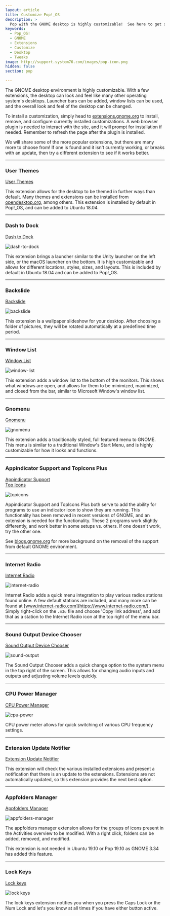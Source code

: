 ```yaml
---
layout: article
title: Customize Pop!_OS
description: >
  Pop with the GNOME desktop is highly customizable!  See here to get started making your desktop just right for you.
keywords:
  - Pop_OS!
  - GNOME
  - Extensions
  - Customize
  - Desktop
  - Tweaks
image: http://support.system76.com/images/pop-icon.png
hidden: false
section: pop

---
```


The GNOME desktop environment is highly customizable.  With a few extensions, the desktop can look and feel like many other operating system's desktops.  Launcher bars can be added, window lists can be used, and the overall look and feel of the desktop can be changed.

To install a customization, simply head to [extensions.gnome.org](https://extensions.gnome.org) to install, remove, and configure currently installed customizations.  A web browser plugin is needed to interact with the site, and it will prompt for installation if needed.  Remember to refresh the page after the plugin is installed.

We will share some of the more popular extensions, but there are many more to choose from!  If one is found and it isn't currently working, or breaks with an update, then try a different extension to see if it works better.

---

### User Themes

[User Themes](https://extensions.gnome.org/extension/19/user-themes/)

This extension allows for the desktop to be themed in further ways than default.  Many themes and extensions can be installed from [opendesktop.org](https://www.opendesktop.org/s/Gnome), among others.  This extension is installed by default in Pop!_OS, and can be added to Ubuntu 18.04.  

---

### Dash to Dock

[Dash to Dock](https://extensions.gnome.org/extension/307/dash-to-dock/)

![dash-to-dock](/images/customize-gnome/dash-to-dock.png)

This extension brings a launcher similar to the Unity launcher on the left side, or the macOS launcher on the bottom.  It is high customizable and allows for different locations, styles, sizes, and layouts.  This is included by default in Ubuntu 18.04 and can be added to Pop!_OS.

---

### Backslide

[Backslide](https://extensions.gnome.org/extension/543/backslide/)

![backslide](/images/customize-gnome/backslide.png)

This extension is a wallpaper slideshow for your desktop.  After choosing a folder of pictures, they will be rotated automatically at a predefined time period.

---

### Window List

[Window List](https://extensions.gnome.org/extension/602/window-list/)

![window-list](/images/customize-gnome/window-list.png)

This extension adds a window list to the bottom of the monitors.  This shows what windows are open, and allows for them to be minimized, maximized, and closed from the bar, similar to Microsoft Window's window list.

---

### Gnomenu

[Gnomenu](https://extensions.gnome.org/extension/608/gnomenu/)

![gnomenu](/images/customize-gnome/gnomenu.png)

This extension adds a traditionally styled, full featured menu to GNOME.  This menu is similar to a traditional Window's Start Menu, and is highly customizable for how it looks and functions.

---

### Appindicator Support and TopIcons Plus

[Appindicator Support](https://extensions.gnome.org/extension/615/appindicator-support/)  
[Top Icons](https://extensions.gnome.org/extension/1031/topicons/)  

![topicons](/images/customize-gnome/topicons.png)

Appindicator Support and TopIcons Plus both serve to add the ability for programs to use an indicator icon to show they are running.  This functionality has been removed in recent versions of GNOME, and an extension is needed for the functionality.  These 2 programs work slightly differently, and work better in some setups vs. others.  If one doesn't work, try the other one.

See [blogs.gnome.org](https://blogs.gnome.org/aday/2017/08/31/status-icons-and-gnome/) for more background on the removal of the support from default GNOME environment.

---

### Internet Radio

[Internet Radio](https://extensions.gnome.org/extension/836/internet-radio/)

![internet-radio](/images/customize-gnome/internet-radio.png)

Internet Radio adds a quick menu integration to play various radios stations found online.  A few default stations are included, and many more can be found at [www.internet-radio.com](https://www.internet-radio.com/).  Simply right-click on the `.m3u` file and choose 'Copy link address', and add that as a station to the Internet Radio icon at the top right of the menu bar.

---

### Sound Output Device Chooser

[Sound Output Device Chooser](https://extensions.gnome.org/extension/906/sound-output-device-chooser/)

![sound-output](/images/customize-gnome/sound-output.png)

The Sound Output Chooser adds a quick change option to the system menu in the top right of the screen.  This allows for changing audio inputs and outputs and adjusting volume levels quickly.

---

### CPU Power Manager

[CPU Power Manager](https://extensions.gnome.org/extension/945/cpu-power-manager/)

![cpu-power](/images/customize-gnome/cpu-power.png)

CPU power meter allows for quick switching of various CPU frequency settings.

---

### Extension Update Notifier

[Extension Update Notifier](https://extensions.gnome.org/extension/1166/extension-update-notifier/)

This extension will check the various installed extensions and present a notification that there is an update to the extensions.  Extensions are not automatically updated, so this extension provides the next best option.

---

### Appfolders Manager

[Appfolders Manager](https://extensions.gnome.org/extension/1217/appfolders-manager/)

![appfolders-manager](/images/customize-gnome/appfolders-manager.png)

The appfolders manager extension allows for the groups of icons present in the Activities overview to be modified.  With a right click, folders can be added, removed, and modified.

This extension is not needed in Ubuntu 19.10 or Pop 19.10 as GNOME 3.34 has added this feature.

---

### Lock Keys

[Lock keys](https://extensions.gnome.org/extension/36/lock-keys/)

![lock keys](/images/customize-gnome/lock-keys.png)

The lock keys extension notifies you when you press the Caps Lock or the Num Lock and let's you know at all times if you have either button active.
